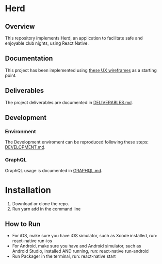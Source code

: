 # Herd

## Overview

This repository implements Herd, an application to facilitate safe and enjoyable club nights, using React Native.

## Documentation

This project has been implemented using [these UX wireframes](./docs/ux-wireframes/index.html) as a starting point.

## Deliverables

The project deliverables are documented in [DELIVERABLES.md](./DELIVERABLES.md).

## Development

### Environment

The Development enviroment can be reproduced following these steps: [DEVELOPMENT.md](./docs/DEVELOPMENT.md).

### GraphQL

GraphQL usage is documented in [GRAPHQL.md](./GRAPHQL.md).

# Installation
1. Download or clone the repo.
2. Run yarn add in the command line

## How to Run
- For iOS, make sure you have iOS simulator, such as Xcode installed, run: react-native run-ios
- For Android, make sure you have and Android simulator, such as Android Studio, installed AND running, run: react-native run-android
- Run Packager in the terminal, run: react-native start

